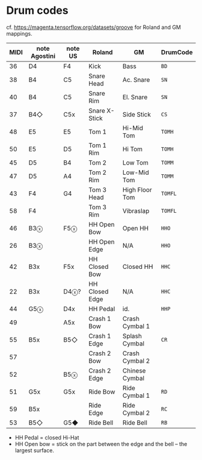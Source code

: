 # Drum codes
cf. https://magenta.tensorflow.org/datasets/groove
for Roland and GM mappings.

| MIDI | note Agostini | note US | Roland | GM   | DrumCode |
|------|---------|---------|-------|--------|----------|
| 36 | D4 | F4 | Kick   | Bass  | `BD` |
| 38 | B4 | C5 | Snare Head | Ac. Snare | `SN` |
| 40 | B4 | C5  | Snare Rim  | El. Snare | `SN` |
| 37 | B4◇ | C5x | Snare X-Stick | Side Stick | `CS` |
| 48 | E5 | E5 | Tom 1 | Hi-Mid Tom | `TOMH` |
| 50 | E5 | D5 | Tom 1 Rim | Hi Tom | `TOMH` |
| 45 | D5 | B4 | Tom 2 | Low Tom | `TOMM` |
| 47 | D5 | A4 | Tom 2 Rim | Low-Mid Tom | `TOMM` |
| 43 | F4 | G4 | Tom 3 Head | High Floor Tom | `TOMFL` |
| 58 | F4 |  | Tom 3 Rim  | Vibraslap | `TOMFL` |
| 46 | B3ⓧ | F5ⓧ | HH Open Bow | Open HH  | `HHO` |
| 26 | B3ⓧ | | HH Open Edge | N/A | `HHO` |
| 42 | B3x | F5x | HH Closed Bow | Closed HH  | `HHC` |
| 22 | B3x | D4ⓧ?| HH Closed Edge | N/A | `HHC` |
| 44 | G5ⓧ | D4x | HH Pedal | id. | `HHP` |
| 49 |   | A5x | Crash 1 Bow | Crash Cymbal 1 |  |
| 55 | B5x | B5◇ | Crash 1 Edge | Splash Cymbal | `CR` |
| 57 |    | | Crash 2 Bow | Crash Cymbal 2 |  |
| 52 |    | B5ⓧ | Crash 2 Edge | Chinese Cymbal |  |
| 51 | G5x | G5x | Ride Bow | Ride Cymbal 1 | `RD` |
| 59 | B5x | | Ride Edge | Ride Cymbal 2 | `RC` |
| 53 | B5◇ | G5◆ | Ride Bell | Ride Bell | `RB` |



- HH Pedal = closed Hi-Hat
- HH Open bow = stick on the part between the edge and the bell – the largest surface. 
